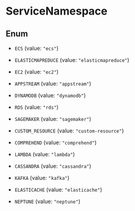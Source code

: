 

# ServiceNamespace

## Enum


* `ECS` (value: `"ecs"`)

* `ELASTICMAPREDUCE` (value: `"elasticmapreduce"`)

* `EC2` (value: `"ec2"`)

* `APPSTREAM` (value: `"appstream"`)

* `DYNAMODB` (value: `"dynamodb"`)

* `RDS` (value: `"rds"`)

* `SAGEMAKER` (value: `"sagemaker"`)

* `CUSTOM_RESOURCE` (value: `"custom-resource"`)

* `COMPREHEND` (value: `"comprehend"`)

* `LAMBDA` (value: `"lambda"`)

* `CASSANDRA` (value: `"cassandra"`)

* `KAFKA` (value: `"kafka"`)

* `ELASTICACHE` (value: `"elasticache"`)

* `NEPTUNE` (value: `"neptune"`)



